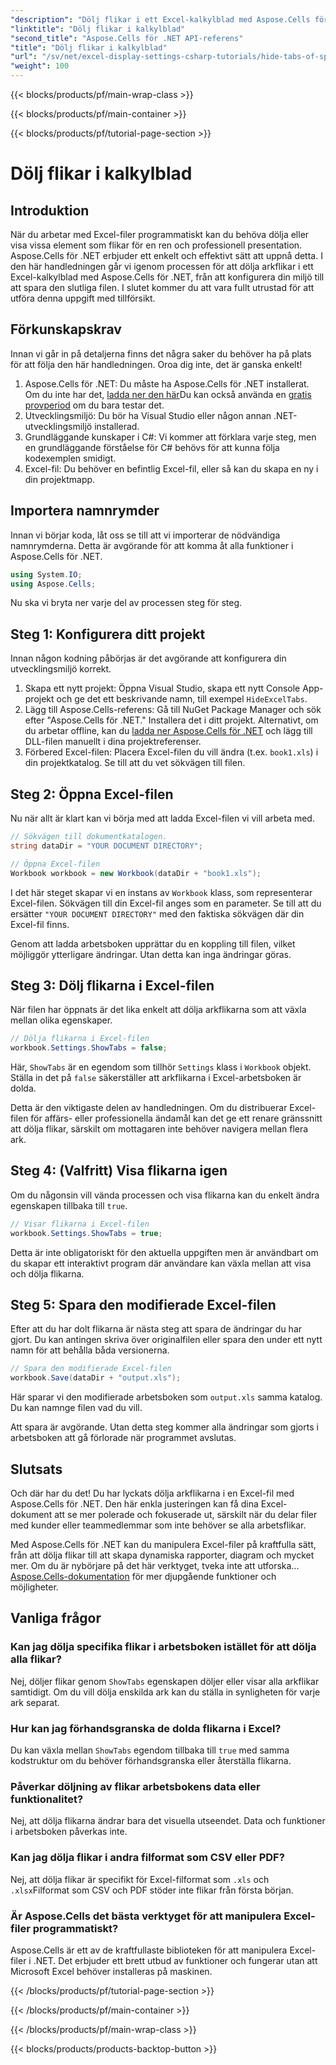 ```yaml
---
"description": "Dölj flikar i ett Excel-kalkylblad med Aspose.Cells för .NET. Lär dig hur du programmatiskt döljer och visar arkflikar i bara några få enkla steg."
"linktitle": "Dölj flikar i kalkylblad"
"second_title": "Aspose.Cells för .NET API-referens"
"title": "Dölj flikar i kalkylblad"
"url": "/sv/net/excel-display-settings-csharp-tutorials/hide-tabs-of-spreadsheet/"
"weight": 100
---
```


{{< blocks/products/pf/main-wrap-class >}}

{{< blocks/products/pf/main-container >}}

{{< blocks/products/pf/tutorial-page-section >}}

# Dölj flikar i kalkylblad

## Introduktion

När du arbetar med Excel-filer programmatiskt kan du behöva dölja eller visa vissa element som flikar för en ren och professionell presentation. Aspose.Cells för .NET erbjuder ett enkelt och effektivt sätt att uppnå detta. I den här handledningen går vi igenom processen för att dölja arkflikar i ett Excel-kalkylblad med Aspose.Cells för .NET, från att konfigurera din miljö till att spara den slutliga filen. I slutet kommer du att vara fullt utrustad för att utföra denna uppgift med tillförsikt.

## Förkunskapskrav

Innan vi går in på detaljerna finns det några saker du behöver ha på plats för att följa den här handledningen. Oroa dig inte, det är ganska enkelt!

1. Aspose.Cells för .NET: Du måste ha Aspose.Cells för .NET installerat. Om du inte har det, [ladda ner den här](https://releases.aspose.com/cells/net/)Du kan också använda en [gratis provperiod](https://releases.aspose.com/) om du bara testar det.
2. Utvecklingsmiljö: Du bör ha Visual Studio eller någon annan .NET-utvecklingsmiljö installerad.
3. Grundläggande kunskaper i C#: Vi kommer att förklara varje steg, men en grundläggande förståelse för C# behövs för att kunna följa kodexemplen smidigt.
4. Excel-fil: Du behöver en befintlig Excel-fil, eller så kan du skapa en ny i din projektmapp.

## Importera namnrymder

Innan vi börjar koda, låt oss se till att vi importerar de nödvändiga namnrymderna. Detta är avgörande för att komma åt alla funktioner i Aspose.Cells för .NET.

```csharp
using System.IO;
using Aspose.Cells;
```

Nu ska vi bryta ner varje del av processen steg för steg.

## Steg 1: Konfigurera ditt projekt

Innan någon kodning påbörjas är det avgörande att konfigurera din utvecklingsmiljö korrekt.

1. Skapa ett nytt projekt: Öppna Visual Studio, skapa ett nytt Console App-projekt och ge det ett beskrivande namn, till exempel `HideExcelTabs`.
2. Lägg till Aspose.Cells-referens: Gå till NuGet Package Manager och sök efter "Aspose.Cells för .NET." Installera det i ditt projekt.
Alternativt, om du arbetar offline, kan du [ladda ner Aspose.Cells för .NET](https://releases.aspose.com/cells/net/) och lägg till DLL-filen manuellt i dina projektreferenser.
3. Förbered Excel-filen: Placera Excel-filen du vill ändra (t.ex. `book1.xls`) i din projektkatalog. Se till att du vet sökvägen till filen.

## Steg 2: Öppna Excel-filen

Nu när allt är klart kan vi börja med att ladda Excel-filen vi vill arbeta med.

```csharp
// Sökvägen till dokumentkatalogen.
string dataDir = "YOUR DOCUMENT DIRECTORY";

// Öppna Excel-filen
Workbook workbook = new Workbook(dataDir + "book1.xls");
```

I det här steget skapar vi en instans av `Workbook` klass, som representerar Excel-filen. Sökvägen till din Excel-fil anges som en parameter. Se till att du ersätter `"YOUR DOCUMENT DIRECTORY"` med den faktiska sökvägen där din Excel-fil finns.

Genom att ladda arbetsboken upprättar du en koppling till filen, vilket möjliggör ytterligare ändringar. Utan detta kan inga ändringar göras.

## Steg 3: Dölj flikarna i Excel-filen

När filen har öppnats är det lika enkelt att dölja arkflikarna som att växla mellan olika egenskaper.

```csharp
// Dölja flikarna i Excel-filen
workbook.Settings.ShowTabs = false;
```

Här, `ShowTabs` är en egendom som tillhör `Settings` klass i `Workbook` objekt. Ställa in det på `false` säkerställer att arkflikarna i Excel-arbetsboken är dolda.

Detta är den viktigaste delen av handledningen. Om du distribuerar Excel-filen för affärs- eller professionella ändamål kan det ge ett renare gränssnitt att dölja flikar, särskilt om mottagaren inte behöver navigera mellan flera ark.

## Steg 4: (Valfritt) Visa flikarna igen

Om du någonsin vill vända processen och visa flikarna kan du enkelt ändra egenskapen tillbaka till `true`.

```csharp
// Visar flikarna i Excel-filen
workbook.Settings.ShowTabs = true;
```

Detta är inte obligatoriskt för den aktuella uppgiften men är användbart om du skapar ett interaktivt program där användare kan växla mellan att visa och dölja flikarna.

## Steg 5: Spara den modifierade Excel-filen

Efter att du har dolt flikarna är nästa steg att spara de ändringar du har gjort. Du kan antingen skriva över originalfilen eller spara den under ett nytt namn för att behålla båda versionerna.

```csharp
// Spara den modifierade Excel-filen
workbook.Save(dataDir + "output.xls");
```

Här sparar vi den modifierade arbetsboken som `output.xls` samma katalog. Du kan namnge filen vad du vill.

Att spara är avgörande. Utan detta steg kommer alla ändringar som gjorts i arbetsboken att gå förlorade när programmet avslutas.

## Slutsats

Och där har du det! Du har lyckats dölja arkflikarna i en Excel-fil med Aspose.Cells för .NET. Den här enkla justeringen kan få dina Excel-dokument att se mer polerade och fokuserade ut, särskilt när du delar filer med kunder eller teammedlemmar som inte behöver se alla arbetsflikar.

Med Aspose.Cells för .NET kan du manipulera Excel-filer på kraftfulla sätt, från att dölja flikar till att skapa dynamiska rapporter, diagram och mycket mer. Om du är nybörjare på det här verktyget, tveka inte att utforska... [Aspose.Cells-dokumentation](https://reference.aspose.com/cells/net/) för mer djupgående funktioner och möjligheter.

## Vanliga frågor

### Kan jag dölja specifika flikar i arbetsboken istället för att dölja alla flikar?  
Nej, döljer flikar genom `ShowTabs` egenskapen döljer eller visar alla arkflikar samtidigt. Om du vill dölja enskilda ark kan du ställa in synligheten för varje ark separat.

### Hur kan jag förhandsgranska de dolda flikarna i Excel?  
Du kan växla mellan `ShowTabs` egendom tillbaka till `true` med samma kodstruktur om du behöver förhandsgranska eller återställa flikarna.

### Påverkar döljning av flikar arbetsbokens data eller funktionalitet?  
Nej, att dölja flikarna ändrar bara det visuella utseendet. Data och funktioner i arbetsboken påverkas inte.

### Kan jag dölja flikar i andra filformat som CSV eller PDF?  
Nej, att dölja flikar är specifikt för Excel-filformat som `.xls` och `.xlsx`Filformat som CSV och PDF stöder inte flikar från första början.

### Är Aspose.Cells det bästa verktyget för att manipulera Excel-filer programmatiskt?  
Aspose.Cells är ett av de kraftfullaste biblioteken för att manipulera Excel-filer i .NET. Det erbjuder ett brett utbud av funktioner och fungerar utan att Microsoft Excel behöver installeras på maskinen.

{{< /blocks/products/pf/tutorial-page-section >}}

{{< /blocks/products/pf/main-container >}}

{{< /blocks/products/pf/main-wrap-class >}}

{{< blocks/products/products-backtop-button >}}